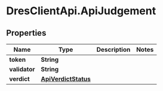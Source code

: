 # DresClientApi.ApiJudgement

## Properties

Name | Type | Description | Notes
------------ | ------------- | ------------- | -------------
**token** | **String** |  | 
**validator** | **String** |  | 
**verdict** | [**ApiVerdictStatus**](ApiVerdictStatus.md) |  | 


